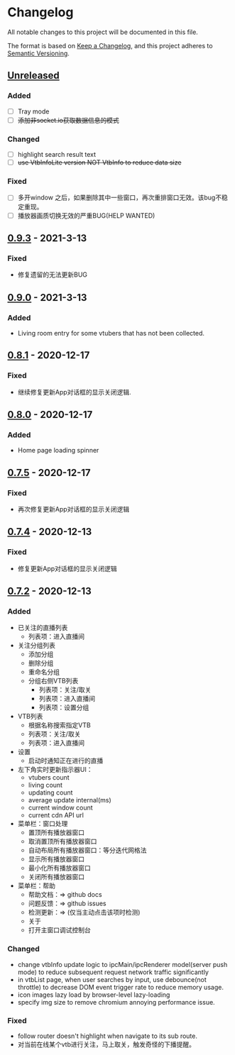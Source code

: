 # Changelog
All notable changes to this project will be documented in this file.

The format is based on [Keep a Changelog](https://keepachangelog.com/en/1.0.0/),
and this project adheres to [Semantic Versioning](https://semver.org/spec/v2.0.0.html).

## [Unreleased]
### Added
- [ ] Tray mode
- [ ] ~~添加非socket.io获取数据信息的模式~~

### Changed
- [ ] highlight search result text
- [ ] ~~use VtbInfoLite version NOT VtbInfo to reduce data size~~

### Fixed
- [ ] 多开window 之后，如果删除其中一些窗口，再次重排窗口无效。该bug不稳定重现。
- [ ] 播放器画质切换无效的严重BUG(HELP WANTED)

## [0.9.3] - 2021-3-13
### Fixed
- 修复遗留的无法更新BUG

## [0.9.0] - 2021-3-13
### Added
- Living room entry for some vtubers that has not been collected.

## [0.8.1] - 2020-12-17
### Fixed
- 继续修复更新App对话框的显示关闭逻辑.

## [0.8.0] - 2020-12-17
### Added
- Home page loading spinner

## [0.7.5] - 2020-12-17
### Fixed
- 再次修复更新App对话框的显示关闭逻辑

## [0.7.4] - 2020-12-13
### Fixed
- 修复更新App对话框的显示关闭逻辑

## [0.7.2] - 2020-12-13
### Added
- 已关注的直播列表
  - 列表项：进入直播间
- 关注分组列表
  - 添加分组
  - 删除分组
  - 重命名分组
  - 分组右侧VTB列表
    - 列表项：关注/取关
    - 列表项：进入直播间
    - 列表项：设置分组
- VTB列表
  - 根据名称搜索指定VTB
  - 列表项：关注/取关
  - 列表项：进入直播间
- 设置
  - 启动时通知正在进行的直播
- 左下角实时更新指示器UI：
  - vtubers count
  - living count
  - updating count
  - average update internal(ms)
  - current window count
  - current cdn API url
- 菜单栏：窗口处理
  - 置顶所有播放器窗口
  - 取消置顶所有播放器窗口
  - 自动布局所有播放器窗口：等分迭代网格法
  - 显示所有播放器窗口
  - 最小化所有播放器窗口
  - 关闭所有播放器窗口
- 菜单栏：帮助
  - 帮助文档：=> github docs
  - 问题反馈：=> github issues
  - 检测更新：=> (仅当主动点击该项时检测)
  - 关于
  - 打开主窗口调试控制台

### Changed
- change vtbInfo update logic to ipcMain/ipcRenderer model(server push mode) to
  reduce subsequent request network traffic significantly
- in vtbList page, when user searches by input, use debounce(not throttle) to decrease DOM event trigger rate to reduce memory usage.
- icon images lazy load by browser-level lazy-loading
- specify img size to remove chromium annoying performance issue.

### Fixed
- follow router doesn't highlight when navigate to its sub route.
- 对当前在线某个vtb进行关注，马上取关，触发奇怪的下播提醒。

[Unreleased]: https://github.com/wdpm/bilibili-dd-monitor/compare/v0.9.3...HEAD
[0.9.3]: https://github.com/wdpm/bilibili-dd-monitor/releases/tag/v0.9.3
[0.9.0]: https://github.com/wdpm/bilibili-dd-monitor/releases/tag/v0.9.0
[0.8.1]: https://github.com/wdpm/bilibili-dd-monitor/releases/tag/v0.8.1
[0.8.0]: https://github.com/wdpm/bilibili-dd-monitor/releases/tag/v0.8.0
[0.7.5]: https://github.com/wdpm/bilibili-dd-monitor/releases/tag/v0.7.5
[0.7.4]: https://github.com/wdpm/bilibili-dd-monitor/releases/tag/v0.7.4
[0.7.2]: https://github.com/wdpm/bilibili-dd-monitor/releases/tag/v0.7.2
